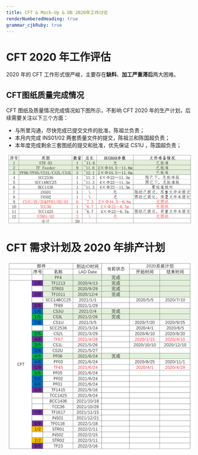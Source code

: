 ```yaml
---
title: CFT & Mock-Up & DB 2020年工作讨论
renderNumberedHeading: true
grammar_cjkRuby: true
---
```




# CFT 2020 年工作评估

2020 年的 CFT 工作形式很严峻，主要存在**缺料**、**加工严重滞后**两大困难。

## CFT图纸质量完成情况

CFT 图纸及质量情况完成情况如下图所示，不影响 CFT 2020 年的生产计划，后续需要关注以下三个方面：

- 与所里沟通，尽快完成已提交文件的批准，陈祖兰负责；
- 本月内完成 INS01/02 两套质量文件的提交，陈祖兰和陈国超负责；
- 本年度完成剩余三套图纸的提交和批准，优先保证 CS1U ，陈国超负责；

![enter description here](./images/1583481692484.png)

# CFT 需求计划及 2020 年排产计划

![enter description here](https://raw.githubusercontent.com/willwenwen/xiaoshujiang/master/1583481333159.png)






